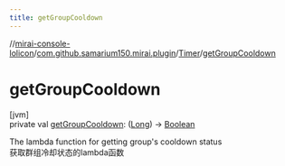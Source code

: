 ```yaml
---
title: getGroupCooldown
---
```

//[mirai-console-lolicon](../../../index.html)/[com.github.samarium150.mirai.plugin](../index.html)/[Timer](index.html)/[getGroupCooldown](get-group-cooldown.html)



# getGroupCooldown



[jvm]\
private val [getGroupCooldown](get-group-cooldown.html): ([Long](https://kotlinlang.org/api/latest/jvm/stdlib/kotlin/-long/index.html)) -> [Boolean](https://kotlinlang.org/api/latest/jvm/stdlib/kotlin/-boolean/index.html)



The lambda function for getting group's cooldown status <br> 获取群组冷却状态的lambda函数




